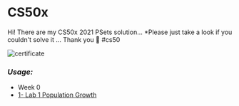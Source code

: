 # CS50x
Hi! There are my CS50x 2021 PSets solution... *Please just take a look if you couldn't solve it ... Thank you 🙂 #cs50

![certificate](https://b2n.ir/p06790)

### ***Usage:***
- Week 0
 - [1- Lab 1 Population Growth](https://github.com/moqdm/CS50x/tree/main/CS50x%202021/Week%201/1-%20Lab%201%20Population%20Growth)
